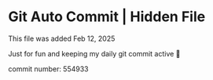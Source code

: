 # Git Auto Commit | Hidden File

This file was added Feb 12, 2025

Just for fun and keeping my daily git commit active 🤪

commit number: 554933

